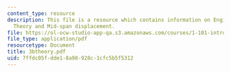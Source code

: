```yaml
---
content_type: resource
description: This file is a resource which contains information on Engineering Beam
  Theory and Mid-span displacement.
file: https://ol-ocw-studio-app-qa.s3.amazonaws.com/courses/1-101-introduction-to-civil-and-environmental-engineering-design-i-fall-2006/7ffdc05fdde18a98928c1cfc5b5f5312_3btheory.pdf
file_type: application/pdf
resourcetype: Document
title: 3btheory.pdf
uid: 7ffdc05f-dde1-8a98-928c-1cfc5b5f5312
---
```

